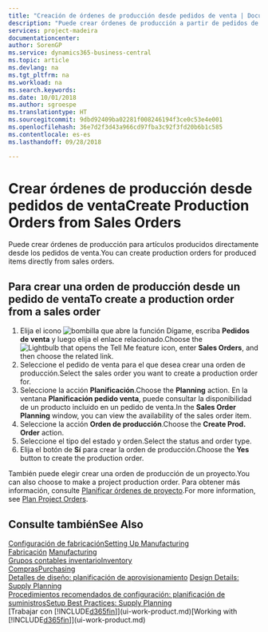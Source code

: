 ```yaml
---
title: "Creación de órdenes de producción desde pedidos de venta | Documentos de Microsoft"
description: "Puede crear órdenes de producción a partir de pedidos de venta en el departamento Ventas y Marketing."
services: project-madeira
documentationcenter: 
author: SorenGP
ms.service: dynamics365-business-central
ms.topic: article
ms.devlang: na
ms.tgt_pltfrm: na
ms.workload: na
ms.search.keywords: 
ms.date: 10/01/2018
ms.author: sgroespe
ms.translationtype: HT
ms.sourcegitcommit: 9dbd92409ba02281f008246194f3ce0c53e4e001
ms.openlocfilehash: 36e7d2f3d43a966cd97fba3c92f3fd20b6b1c585
ms.contentlocale: es-es
ms.lasthandoff: 09/28/2018

---
```

# <a name="create-production-orders-from-sales-orders"></a><span data-ttu-id="69a8b-103">Crear órdenes de producción desde pedidos de venta</span><span class="sxs-lookup"><span data-stu-id="69a8b-103">Create Production Orders from Sales Orders</span></span>
<span data-ttu-id="69a8b-104">Puede crear órdenes de producción para artículos producidos directamente desde los pedidos de venta.</span><span class="sxs-lookup"><span data-stu-id="69a8b-104">You can create production orders for produced items directly from sales orders.</span></span>  

## <a name="to-create-a-production-order-from-a-sales-order"></a><span data-ttu-id="69a8b-105">Para crear una orden de producción desde un pedido de venta</span><span class="sxs-lookup"><span data-stu-id="69a8b-105">To create a production order from a sales order</span></span>  

1.  <span data-ttu-id="69a8b-106">Elija el icono ![bombilla que abre la función Dígame](media/ui-search/search_small.png "Dígame que desea hacer"), escriba **Pedidos de venta** y luego elija el enlace relacionado.</span><span class="sxs-lookup"><span data-stu-id="69a8b-106">Choose the ![Lightbulb that opens the Tell Me feature](media/ui-search/search_small.png "Tell me what you want to do") icon, enter **Sales Orders**, and then choose the related link.</span></span>  
2.  <span data-ttu-id="69a8b-107">Seleccione el pedido de venta para el que desea crear una orden de producción.</span><span class="sxs-lookup"><span data-stu-id="69a8b-107">Select the sales order you want to create a production order for.</span></span>  
3.  <span data-ttu-id="69a8b-108">Seleccione la acción **Planificación**.</span><span class="sxs-lookup"><span data-stu-id="69a8b-108">Choose the **Planning** action.</span></span> <span data-ttu-id="69a8b-109">En la ventana **Planificación pedido venta**, puede consultar la disponibilidad de un producto incluido en un pedido de venta.</span><span class="sxs-lookup"><span data-stu-id="69a8b-109">In the **Sales Order Planning** window, you can view the availability of the sales order item.</span></span>  
4.  <span data-ttu-id="69a8b-110">Seleccione la acción **Orden de producción**.</span><span class="sxs-lookup"><span data-stu-id="69a8b-110">Choose the **Create Prod. Order** action.</span></span>  
5.  <span data-ttu-id="69a8b-111">Seleccione el tipo del estado y orden.</span><span class="sxs-lookup"><span data-stu-id="69a8b-111">Select the status and order type.</span></span>  
6.  <span data-ttu-id="69a8b-112">Elija el botón de **Sí** para crear la orden de producción.</span><span class="sxs-lookup"><span data-stu-id="69a8b-112">Choose the **Yes** button to create the production order.</span></span>

<span data-ttu-id="69a8b-113">También puede elegir crear una orden de producción de un proyecto.</span><span class="sxs-lookup"><span data-stu-id="69a8b-113">You can also choose to make a project production order.</span></span> <span data-ttu-id="69a8b-114">Para obtener más información, consulte [Planificar órdenes de proyecto](production-how-to-plan-project-orders.md).</span><span class="sxs-lookup"><span data-stu-id="69a8b-114">For more information, see [Plan Project Orders](production-how-to-plan-project-orders.md).</span></span>   

## <a name="see-also"></a><span data-ttu-id="69a8b-115">Consulte también</span><span class="sxs-lookup"><span data-stu-id="69a8b-115">See Also</span></span>  
[<span data-ttu-id="69a8b-116">Configuración de fabricación</span><span class="sxs-lookup"><span data-stu-id="69a8b-116">Setting Up Manufacturing</span></span>](production-configure-production-processes.md)  
<span data-ttu-id="69a8b-117">[Fabricación](production-manage-manufacturing.md)  </span><span class="sxs-lookup"><span data-stu-id="69a8b-117">[Manufacturing](production-manage-manufacturing.md)  </span></span>  
[<span data-ttu-id="69a8b-118">Grupos contables inventario</span><span class="sxs-lookup"><span data-stu-id="69a8b-118">Inventory</span></span>](inventory-manage-inventory.md)  
[<span data-ttu-id="69a8b-119">Compras</span><span class="sxs-lookup"><span data-stu-id="69a8b-119">Purchasing</span></span>](purchasing-manage-purchasing.md)  
<span data-ttu-id="69a8b-120">[Detalles de diseño: planificación de aprovisionamiento](design-details-supply-planning.md) </span><span class="sxs-lookup"><span data-stu-id="69a8b-120">[Design Details: Supply Planning](design-details-supply-planning.md) </span></span>  
[<span data-ttu-id="69a8b-121">Procedimientos recomendados de configuración: planificación de suministros</span><span class="sxs-lookup"><span data-stu-id="69a8b-121">Setup Best Practices: Supply Planning</span></span>](setup-best-practices-supply-planning.md)  
<span data-ttu-id="69a8b-122">[Trabajar con [!INCLUDE[d365fin](includes/d365fin_md.md)]](ui-work-product.md)</span><span class="sxs-lookup"><span data-stu-id="69a8b-122">[Working with [!INCLUDE[d365fin](includes/d365fin_md.md)]](ui-work-product.md)</span></span>

